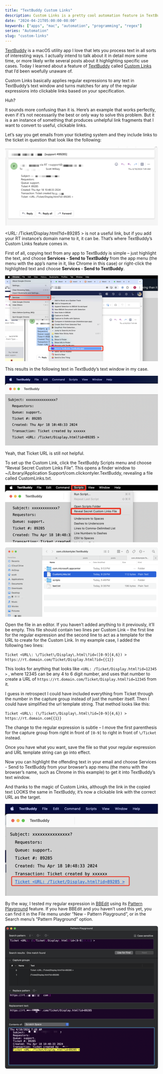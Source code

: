 ```yaml
---
title: "TextBuddy Custom Links"
description: Custom Links is a pretty cool automation feature in TextBuddy for automatically transforming specific text patterns into clickable links.
date: "2024-04-21T05:00:00-08:00"
keywords: ["apps", "mac", "automation", "programming", "regex"]
series: "Automation"
slug: "custom-links"
---
```

[TextBuddy](https://retina.studio/textbuddy/) is a macOS utility app I love that lets you process text in all sorts of interesting ways. I actually intend to talk about it in detail more some time, or more likely write several posts about it highlighting specific use cases. Today I learned about a feature of [TextBuddy](https://retina.studio/textbuddy/) called [Custom Links](https://retina.studio/textbuddy/custom-links/) that I’d been woefully unaware of.

Custom Links basically applies regular expressions to any text in TextBuddy’s text window and turns matches for any of the regular expressions into clickable links based on your specification.

Huh?

It sounds more confusing than it is. Here’s an example that works perfectly, even if it’s not necessarily the best or only way to solve this problem. But it is a an instance of something that produces unhelpful link fragments that I want to convert to useful, clickable links.

Let’s say you get emails from your ticketing system and they include links to the ticket in question that look like the following:

[![TicketEmail](../../assets/images/posts/TicketEmail-12439F99-9561-4F21-8B64-D0B31E98E529.png)](/images/posts/TicketEmail-12439F99-9561-4F21-8B64-D0B31E98E529.webp)

<URL: /Ticket/Display.html?id=89285 > is not a useful link, but if you add your RT instance’s domain name to it, it can be. That’s where TextBuddy’s Custom Links feature comes in.

First of all, copying text from any app to TextBuddy is simple – just highlight the text, and choose **Services - Send to TextBuddy** from the app menu (the menu with the app’s name in it, like Chrome in this case) or right-click the highlighted text and choose **Services - Send to TextBuddy**.

[![ServicesMenu](../../assets/images/posts/ServicesMenu-5B76A1F3-2461-4D43-A94E-6035434080B8.png)](/images/posts/ServicesMenu-5B76A1F3-2461-4D43-A94E-6035434080B8.webp)

This results in the following text in TextBuddy’s text window in my case.

[![TextBuddyNoLink](../../assets/images/posts/TextBuddyNoLink-632E04EC-27BD-4E3F-95E4-210436AAA7E7.png)](/images/posts/TextBuddyNoLink-632E04EC-27BD-4E3F-95E4-210436AAA7E7.webp)

Yeah, that Ticket URL is still not helpful.

To set up the Custom Link, click the TextBuddy Scripts menu and choose “Reveal Secret Custom Links File”. This opens a finder window to ~/Library/Application Support/com.clickontyler.TextBuddy, revealing a file called CustomLinks.txt.

[![CustomLinksFileMenuOption](../../assets/images/posts/CustomLinksFileMenuOption-ABFAAF1E-6B6E-412B-A746-69E5E8BEBE0B.png)](/images/posts/CustomLinksFileMenuOption-ABFAAF1E-6B6E-412B-A746-69E5E8BEBE0B.webp)

[![CustomLinksTextFile](../../assets/images/posts/CustomLinksTextFile-ABFAAF1E-6B6E-412B-A746-69E5E8BEBE0B.png)](/images/posts/CustomLinksTextFile-ABFAAF1E-6B6E-412B-A746-69E5E8BEBE0B.webp)

Open the file in an editor. If you haven’t added anything to it previously, it’ll be empty. This file should contain two lines per Custom Link – the first line for the regular expression and the second line to act as a template for the URL to create for the Custom Link. In my example case, I added the following two lines:

```
Ticket <URL\: \/Ticket\/Display\.html\?id=([0-9]{4,6}) >
https://rt.domain.com/Ticket/Display.html?id={{1}}
```

This looks for anything that looks like `<URL: /Ticket/Display.html?id=12345 >` , where 12345 can be any 4 to 6 digit number, and uses that number to create a URL of `https://rt.domain.com/Ticket/Display.html?id=12345` from it.

I guess in retrospect I could have included everything from Ticket through the number in the capture group instead of just the number itself. Then I could have simplified the url template string. That method looks like this:

```
Ticket <URL\: (\/Ticket\/Display\.html\?id=[0-9]{4,6}) >
https://rt.domain.com{{1}}
```

The change to the regular expression is subtle – I move the first parenthesis for the capture group from right in front of `[0-9]` to right in front of `\/Ticket` instead.

Once you have what you want, save the file so that your regular expression and URL template string can go into effect.

Now you can highlight the offending text in your email and choose Services - Send to TextBuddy from your browser’s app menu (the menu with the browser’s name, such as Chrome in this example) to get it into TextBuddy’s text window.

And thanks to the magic of Custom Links, although the link in the copied text LOOKS the same in TextBuddy, it’s now a clickable link with the correct URL as the target.

[![TextBuddyClickableLink](../../assets/images/posts/TextBuddyClickableLink-0BA5F58C-8535-4A2F-85E2-B197B2324490.png)](/images/posts/TextBuddyClickableLink-0BA5F58C-8535-4A2F-85E2-B197B2324490.webp)

By the way, I tested my regular expression in [BBEdit](https://www.barebones.com/products/bbedit/index.html) using its [Pattern Playground](https://www.barebones.com/support/technotes/PatternPlaygrounds.html) feature. If you have BBEdit and you haven’t used this yet, you can find it in the File menu under “New - Pattern Playground”, or in the Search menu’s “Pattern Playground” option.

[![BBEditPatternPlayground](../../assets/images/posts/BBEditPatternPlayground-528B8A6C-A525-4944-86DB-FBABEC13A3F9.png)](/images/posts/BBEditPatternPlayground-528B8A6C-A525-4944-86DB-FBABEC13A3F9.webp)

